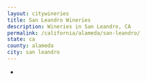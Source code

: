 ```yaml
---
layout: citywineries
title: San Leandro Wineries
description: Wineries in San Leandro, CA
permalink: /california/alameda/san-leandro/
state: ca
county: alameda
city: san leandro
---
```

-
